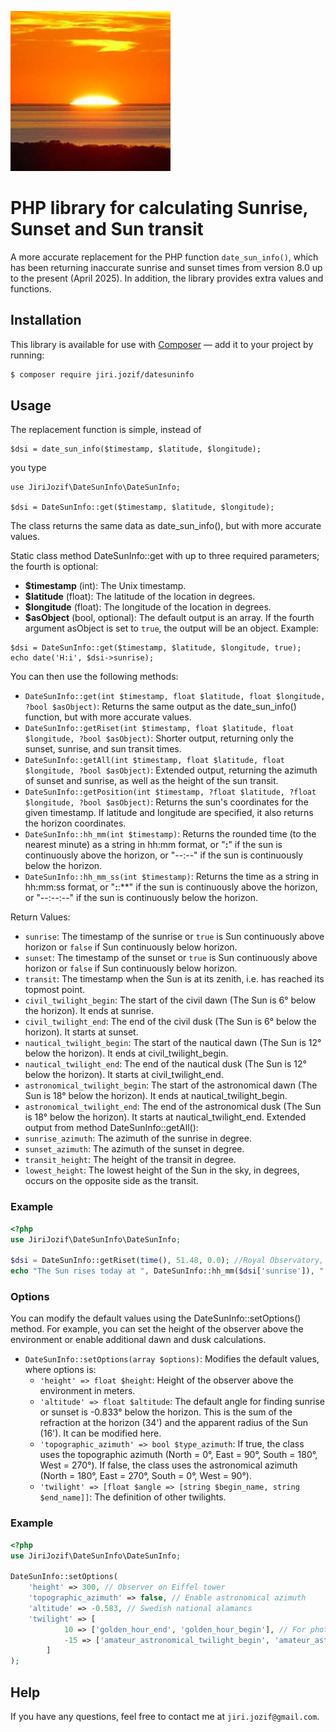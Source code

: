 ![DateSunInfo](https://raw.githubusercontent.com/JiriJozif/datesuninfo/main/sun.png)

# PHP library for calculating Sunrise, Sunset and Sun transit

A more accurate replacement for the PHP function `date_sun_info()`, which has been returning inaccurate sunrise and sunset times from version 8.0 up to the present (April 2025). 
In addition, the library provides extra values and functions.

## Installation

This library is available for use with [Composer](https://packagist.org/packages/jiri.jozif/datesuninfo) — add it to your project by running:

```bash
$ composer require jiri.jozif/datesuninfo
```

## Usage

The replacement function is simple, instead of
```
$dsi = date_sun_info($timestamp, $latitude, $longitude);
```
you type
```
use JiriJozif\DateSunInfo\DateSunInfo;

$dsi = DateSunInfo::get($timestamp, $latitude, $longitude);
```
The class returns the same data as date_sun_info(), but with more accurate values.

Static class method DateSunInfo::get with up to three required parameters; the fourth is optional:
- **$timestamp** (int): The Unix timestamp.
- **$latitude** (float): The latitude of the location in degrees.
- **$longitude** (float): The longitude of the location in degrees.
- **$asObject** (bool, optional): The default output is an array. If the fourth argument asObject is set to `true`, the output will be an object.
Example:
```
$dsi = DateSunInfo::get($timestamp, $latitude, $longitude, true);
echo date('H:i', $dsi->sunrise);
```

You can then use the following methods:
-   `DateSunInfo::get(int $timestamp, float $latitude, float $longitude, ?bool $asObject)`: Returns the same output as the date_sun_info() function, but with more accurate values. 
-   `DateSunInfo::getRiset(int $timestamp, float $latitude, float $longitude, ?bool $asObject)`: Shorter output, returning only the sunset, sunrise, and sun transit times.
-   `DateSunInfo::getAll(int $timestamp, float $latitude, float $longitude, ?bool $asObject)`: Extended output, returning the azimuth of sunset and sunrise, as well as the height of the sun transit.
-   `DateSunInfo::getPosition(int $timestamp, ?float $latitude, ?float $longitude, ?bool $asObject)`: Returns the sun's coordinates for the given timestamp. If latitude and longitude are specified, it also returns the horizon coordinates.
-   `DateSunInfo::hh_mm(int $timestamp)`: Returns the rounded time (to the nearest minute) as a string in hh:mm format, or "**:**" if the sun is continuously above the horizon, or "--:--" if the sun is continuously below the horizon.
-   `DateSunInfo::hh_mm_ss(int $timestamp)`: Returns the time as a string in hh:mm:ss format, or "**:**:**" if the sun is continuously above the horizon, or "--:--:--" if the sun is continuously below the horizon.

Return Values:
-   `sunrise`: The timestamp of the sunrise or `true` is Sun continuously above horizon or `false` if Sun continuously below horizon.
-   `sunset`: The timestamp of the sunset or `true` is Sun continuously above horizon or `false` if Sun continuously below horizon.
-   `transit`: The timestamp when the Sun is at its zenith, i.e. has reached its topmost point. 
-   `civil_twilight_begin`: The start of the civil dawn (The Sun is 6° below the horizon). It ends at sunrise. 
-   `civil_twilight_end`: The end of the civil dusk (The Sun is 6° below the horizon). It starts at sunset. 
-   `nautical_twilight_begin`: The start of the nautical dawn (The Sun is 12° below the horizon). It ends at civil_twilight_begin. 
-   `nautical_twilight_end`: The end of the nautical dusk (The Sun is 12° below the horizon). It starts at civil_twilight_end. 
-   `astronomical_twilight_begin`: The start of the astronomical dawn (The Sun is 18° below the horizon). It ends at nautical_twilight_begin. 
-   `astronomical_twilight_end`: The end of the astronomical dusk (The Sun is 18° below the horizon). It starts at nautical_twilight_end. 
Extended output from method DateSunInfo::getAll():
-   `sunrise_azimuth`: The azimuth of the sunrise in degree.
-   `sunset_azimuth`: The azimuth of the sunset in degree.
-   `transit_height`: The height of the transit in degree.
-   `lowest_height`: The lowest height of the Sun in the sky, in degrees, occurs on the opposite side as the transit.

### Example

```php
<?php
use JiriJozif\DateSunInfo\DateSunInfo;

$dsi = DateSunInfo::getRiset(time(), 51.48, 0.0); //Royal Observatory, Greenwich
echo "The Sun rises today at ", DateSunInfo::hh_mm($dsi['sunrise']), " and sets at ", DateSunInfo::hh_mm($dsi['sunset']);
```

### Options
You can modify the default values using the DateSunInfo::setOptions() method. For example, you can set the height of the observer above the environment or enable additional dawn and dusk calculations.
-   `DateSunInfo::setOptions(array $options)`: Modifies the default values, where options is:
    - `'height' => float $height`: Height of the observer above the environment in meters.
    - `'altitude' => float $altitude`: The default angle for finding sunrise or sunset is -0.833° below the horizon. This is the sum of the refraction at the horizon (34') and the apparent radius of the Sun (16'). It can be modified here.
    - `'topographic_azimuth' => bool $type_azimuth`: If true, the class uses the topographic azimuth (North = 0°, East = 90°, South = 180°, West = 270°). If false, the class uses the astronomical azimuth (North = 180°, East = 270°, South = 0°, West = 90°).
    - `'twilight' => [float $angle => [string $begin_name, string $end_name]]`: The definition of other twilights.
    
### Example

```php
<?php
use JiriJozif\DateSunInfo\DateSunInfo;

DateSunInfo::setOptions(
    'height' => 300, // Observer on Eiffel tower
    'topographic_azimuth' => false, // Enable astronomical azimuth
    'altitude' => -0.583, // Swedish national alamancs
    'twilight' => [
            10 => ['golden_hour_end', 'golden_hour_begin'], // For photographer
            -15 => ['amateur_astronomical_twilight_begin', 'amateur_astronomical_twilight_end'] // For amateur astronomer
        ]
);

```

## Help

If you have any questions, feel free to contact me at `jiri.jozif@gmail.com`.
